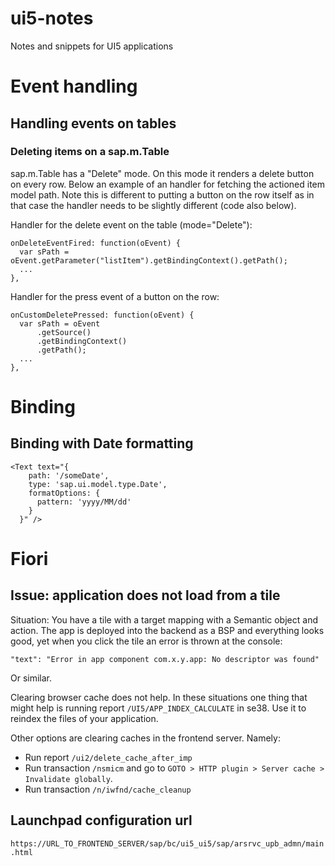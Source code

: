 # ui5-notes

Notes and snippets for UI5 applications

# Event handling

## Handling events on tables

### Deleting items on a sap.m.Table

sap.m.Table has a "Delete" mode. On this mode it renders a delete button on every row. Below an example of an handler for fetching the actioned item model path. Note this is different to putting a button on the row itself as in that case the handler needs to be slightly different (code also below).

Handler for the delete event on the table (mode="Delete"):

```
onDeleteEventFired: function(oEvent) {
  var sPath = oEvent.getParameter("listItem").getBindingContext().getPath();
  ...
},
```

Handler for the press event of a button on the row:

```
onCustomDeletePressed: function(oEvent) {
  var sPath = oEvent
      .getSource()
      .getBindingContext()
      .getPath();
  ...
},
```



# Binding

## Binding with Date formatting

```
<Text text="{
    path: '/someDate',
    type: 'sap.ui.model.type.Date',
    formatOptions: {
      pattern: 'yyyy/MM/dd'
    }
  }" />
```


# Fiori

## Issue: application does not load from a tile

Situation: You have a tile with a target mapping with a Semantic object and action. The app is deployed into the backend as a BSP and everything looks good, yet when you click the tile an error is thrown at the console:

```
"text": "Error in app component com.x.y.app: No descriptor was found"
```
Or similar.

Clearing browser cache does not help. In these situations one thing that might help is running report `/UI5/APP_INDEX_CALCULATE` in se38.
Use it to reindex the files of your application.

Other options are clearing caches in the frontend server. Namely:

- Run report `/ui2/delete_cache_after_imp`
- Run transaction `/nsmicm` and go to `GOTO > HTTP plugin > Server cache > Invalidate globally`.
- Run transaction `/n/iwfnd/cache_cleanup`

## Launchpad configuration url

`https://URL_TO_FRONTEND_SERVER/sap/bc/ui5_ui5/sap/arsrvc_upb_admn/main.html`
